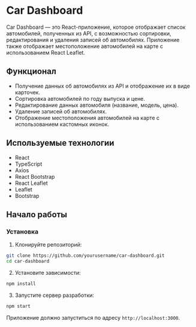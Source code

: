 # Car Dashboard

Car Dashboard — это React-приложение, которое отображает список автомобилей, полученных из API, с возможностью сортировки, редактирования и удаления записей об автомобилях. Приложение также отображает местоположение автомобилей на карте с использованием React Leaflet.

## Функционал

- Получение данных об автомобилях из API и отображение их в виде карточек.
- Сортировка автомобилей по году выпуска и цене.
- Редактирование данных автомобиля (название, модель, цена).
- Удаление записей об автомобилях.
- Отображение местоположения автомобилей на карте с использованием кастомных иконок.

## Используемые технологии

- React
- TypeScript
- Axios
- React Bootstrap
- React Leaflet
- Leaflet
- Bootstrap

## Начало работы

### Установка

1. Клонируйте репозиторий:

```bash
git clone https://github.com/yourusername/car-dashboard.git
cd car-dashboard
```

2. Установите зависимости:

```bash
npm install
```

3. Запустите сервер разработки:

```bash
npm start
```

Приложение должно запуститься по адресу `http://localhost:3000`.